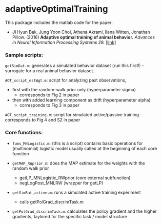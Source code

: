 # adaptiveOptimalTraining #

This package includes the matlab code for the paper:

- Ji Hyun Bak, Jung Yoon Choi, Athena Akrami, Ilana Witten, Jonathan Pillow. (2016) **Adaptive optimal training of animal behavior.**
_Advances in Neural Information Processing Systems 29._ [[link]](https://papers.nips.cc/paper/6344-adaptive-optimal-training-of-animal-behavior)


### Sample scripts:

`getSimDat.m`: generates a simulated behavior dataset (run this first!)
    - surrogate for a real animal behavior dataset.

`AOT_script_estWgt.m`: script for analyzing past observations,

- first with the random-walk prior only (hyperparameter sigma)
    - corresponds to Fig 2 in paper
- then with added learning component as drift (hyperparameter alpha)
    - corresponds to Fig 3 in paper

`AOT_script_training.m`: script for simulated active/passive training
    - corresponds to Fig 4 and S2 in paper


### Core functions:

* `funs_MNLogistic.m`: (this is a script)
    contains basic operations for (multinomial) logistic model
    usually called at the beginning of each core function

* `getMAP_RWprior.m`:
    does the MAP estimate for the weights with the random walk prior
    - getLP_MNLogistic_RWprior (core external subfunction)
    - negLogPost_MNLRW (wrapper for getLP)

* `getSimRat_active.m`:
    runs a simulated active training experiment
    - calls getPolGrad_discrimTask.m

* `getPolGrad_discrimTask.m`:
    calculates the policy gradient and the higher gradients,
    taylored for the specific task / model structure
